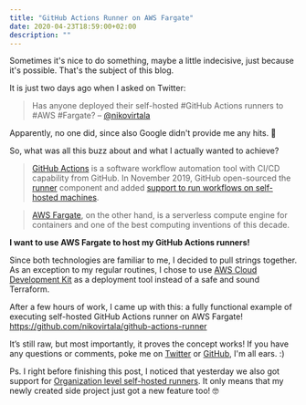 ```yaml
---
title: "GitHub Actions Runner on AWS Fargate"
date: 2020-04-23T18:59:00+02:00
description: ""
---
```


Sometimes it's nice to do something, maybe a little indecisive, just because it's possible. That's the subject of this blog.

It is just two days ago when I asked on Twitter:

> Has anyone deployed their self-hosted #GitHub Actions runners to #AWS #Fargate? – [@nikovirtala](https://twitter.com/nikovirtala/status/1252630501258661894?s=20)

Apparently, no one did, since also Google didn't provide me any hits. 🤷

So, what was all this buzz about and what I actually wanted to achieve?

> [GitHub Actions](https://github.com/features/actions) is a software workflow automation tool with CI/CD capability from GitHub. In November 2019, GitHub open-sourced the [runner](https://github.com/actions/runner) component and added [support to run workflows on self-hosted machines](https://github.blog/changelog/2019-11-05-github-actions-self-hosted-runners/).

> [AWS Fargate](https://aws.amazon.com/fargate/), on the other hand, is a serverless compute engine for containers and one of the best computing inventions of this decade.

**I want to use AWS Fargate to host my GitHub Actions runners!**

Since both technologies are familiar to me, I decided to pull strings together. As an exception to my regular routines, I chose to use [AWS Cloud Development Kit](https://github.com/aws/aws-cdk) as a deployment tool instead of a safe and sound Terraform.

After a few hours of work, I came up with this: a fully functional example of executing self-hosted GitHub Actions runner on AWS Fargate! https://github.com/nikovirtala/github-actions-runner

It’s still raw, but most importantly, it proves the concept works! If you have any questions or comments, poke me on [Twitter](https://twitter.com/nikovirtala) or [GitHub](https://github.com/nikovirtala), I'm all ears. :)

Ps. I right before finishing this post, I noticed that yesterday we also got support for [Organization level self-hosted runners](https://github.blog/changelog/2020-04-22-github-actions-organization-level-self-hosted-runners/). It only means that my newly created side project just got a new feature too! 🤓
